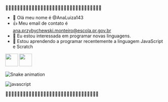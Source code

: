 🖤🖤🖤🖤🖤🖤🖤🖤🖤🖤🖤🖤🖤🖤🖤🖤🖤🖤🖤🖤🖤🖤🖤🖤🖤🖤🖤🖤🖤🖤🖤🖤🖤
- 👋 Olá meu nome é @AnaLuiza143
- :+1: Meu email de contato é ana.przybychewski.monteiro@escola.pr.gov.br
- 👀 Eu estou interessada em programar novas linguagens.
- 🌱 Estou aprendendo a programar recentemente a linguagem JavaScript e Scratch

<img src="https://cdn.jsdelivr.net/gh/devicons/devicon/icons/java/java-original.svg" width="40" height="40"/> <img src="https://cdn.jsdelivr.net/gh/devicons/devicon/icons/linux/linux-original.svg" width="40" height="40"/>

![Snake animation](https://github.com/Analuiza143/Analuiza143/blob/output/github-contribution-grid-snake.svg)

![javascript](https://img.shields.io/badge/JavaScript-F7DF1E?style=for-the-badge&logo=javascript&logoColor=black)

🖤🖤🖤🖤🖤🖤🖤🖤🖤🖤🖤🖤🖤🖤🖤🖤🖤🖤🖤🖤🖤🖤🖤🖤🖤🖤🖤🖤🖤🖤🖤🖤
